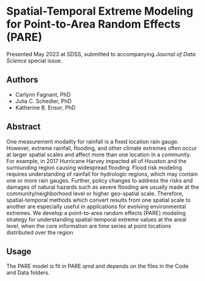 # Spatial-Temporal Extreme Modeling for Point-to-Area Random Effects (PARE)
Presented May 2023 at SDSS, submitted to accompanying _Journal of Data Science_ special issue. 

## Authors
- Carlynn Fagnant, PhD
- Julia C. Schedler, PhD
- Katherine B. Ensor, PhD

## Abstract
One measurement modality for rainfall is a fixed location rain gauge. However, extreme rainfall, flooding, and other climate extremes often occur at larger spatial scales and affect more than one location in a community. For example, in 2017 Hurricane Harvey impacted all of Houston and the surrounding region causing widespread flooding. Flood risk modeling requires understanding of rainfall for hydrologic regions, which may contain one or more rain gauges. Further, policy changes to address the risks and damages of natural hazards such as severe flooding are usually made at the community/neighborhood level or higher geo-spatial scale. Therefore, spatial-temporal methods which convert results from one spatial scale to another are especially useful in applications for evolving environmental extremes. We develop a point-to-area random effects (PARE) modeling strategy for understanding spatial-temporal extreme values at the areal level, when the core information are time series at point locations distributed over the region

## Usage
The PARE model is fit in PARE.qmd and depends on the files in the Code and Data folders. 
